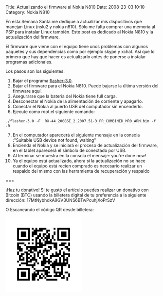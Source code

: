 Title: Actualizando el firmware al Nokia N810
Date: 2008-23-03 10:10
Category: Nokia N810

En esta Semana Santa me dedique a actualizar mis dispositivos 
que manejan Linux (nslu2 y nokia n810). Sólo me falta comprar 
una memoria al PSP para instalar Linux también.
Este post es dedicado al Nokia N810 y la actualización del firmware.

El firmware que viene con el equipo tiene unos problemas con algunos 
paquetes y sus dependencias como por ejemplo skype y xchat. Así que 
lo primero que hay que hacer es actualizarlo antes de ponerse a 
instalar programas adicionales.

Los pasos son los siguientes:

1. Bajar el programa [flasher-3.0](http://tablets-dev.nokia.com/d3.php).
2. Bajar el firmware para el Nokia N810. Puede bajarse la última versión del firmware aquí.
3. Asegurarse que la bateria del Nokia tiene full carga.
4. Desconectar el Nokia de la alimentación de corriente y apagarlo.
5. Conectar el Nokia al puerto USB del computador sin encenderlo.
6. Ejecute como root el siguiente comando:
```
./flasher-3.0 -F  RX-44_2008SE_2.2007.51-3_PR_COMBINED_MR0_ARM.bin -f -R
```
7. En el computador aparecerá el siguiente mensaje en la consola :"Suitable USB device not found, waiting"
8. Encienda el Nokia y se iniciará el proceso de actualización del firmware, en el tablet aparecerá el símbolo de conectado por USB.
9. Al terminar se muestra en la consola el mensaje: you're done now!
10. Ya el equipo está actualizado, ahora si la actualización no se hace cuando el equipo está recien comprado es necesario realizar un respaldo del mismo con las herramienta de recuperación y respaldo

===

¡Haz tu donativo!
Si te gustó el artículo puedes realizar un donativo con Bitcoin (BTC) 
usando la billetera digital de tu preferencia a la siguiente 
dirección: 17MtNybhdkA9GV3UNS6BTwPcuhjXoPrSzV

O Escaneando el código QR desde billetera:

![17MtNybhdkA9GV3UNS6BTwPcuhjXoPrSzV](./imagenes/17MtNybhdkA9GV3UNS6BTwPcuhjXoPrSzV.png)